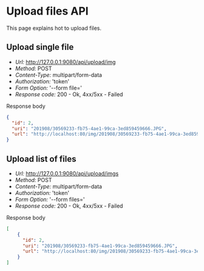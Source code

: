 # Upload files API

This page explains hot to upload files.

## Upload single file

- *Url:* http://127.0.0.1:9080/api/upload/img
- *Method:* POST
- *Content-Type:* multipart/form-data
- *Authorization:* 'token'
- *Form Option:* '--form file='
- *Response code:* 200 - Ok, 4xx/5xx - Failed

Response body

```json
{
  "id": 2,
  "uri": "201908/30569233-fb75-4ae1-99ca-3ed859459666.JPG",
  "url": "http://localhost:80/img/201908/30569233-fb75-4ae1-99ca-3ed859459666.JPG"
}
```

## Upload list of files

- *Url:* http://127.0.0.1:9080/api/upload/imgs
- *Method:* POST
- *Content-Type:* multipart/form-data
- *Authorization:* 'token'
- *Form Option:* '--form files='
- *Response code:* 200 - Ok, 4xx/5xx - Failed

Response body

```json
[
	{
	  "id": 2,
	  "uri": "201908/30569233-fb75-4ae1-99ca-3ed859459666.JPG",
	  "url": "http://localhost:80/img/201908/30569233-fb75-4ae1-99ca-3ed859459666.JPG"
	}
]
```
